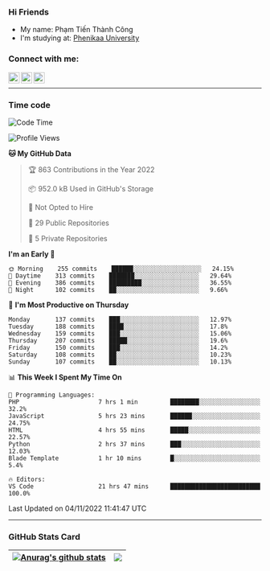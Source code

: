 ### Hi Friends

- My name: Phạm Tiến Thành Công
- I'm studying at: [Phenikaa University]


### Connect with me:
[<img align="left" alt="PhamTienThanhCong | Facebook" width="22px" src="https://upload.wikimedia.org/wikipedia/commons/thumb/1/16/Facebook-icon-1.png/640px-Facebook-icon-1.png" />][facebook]
[<img align="left" alt="PhamTienThanhCong | Zalo" width="22px" src="https://www.anphatpc.com.vn/template/anphat_2020v2/images/icon-zalo.jpg" />][zalo]
[<img align="left" alt="PhamTienThanhCong | LinkedIn" width="22px" src="https://cdn3.iconfinder.com/data/icons/inficons/512/linkedin.png" />][linkedin]

<br />

---

### Time code

<!--START_SECTION:waka-->
![Code Time](http://img.shields.io/badge/Code%20Time-667%20hrs%2040%20mins-blue)

![Profile Views](http://img.shields.io/badge/Profile%20Views-7-blue)

**🐱 My GitHub Data** 

> 🏆 863 Contributions in the Year 2022
 > 
> 📦 952.0 kB Used in GitHub's Storage 
 > 
> 🚫 Not Opted to Hire
 > 
> 📜 29 Public Repositories 
 > 
> 🔑 5 Private Repositories  
 > 
**I'm an Early 🐤** 

```text
🌞 Morning    255 commits    ██████░░░░░░░░░░░░░░░░░░░   24.15% 
🌆 Daytime    313 commits    ███████░░░░░░░░░░░░░░░░░░   29.64% 
🌃 Evening    386 commits    █████████░░░░░░░░░░░░░░░░   36.55% 
🌙 Night      102 commits    ██░░░░░░░░░░░░░░░░░░░░░░░   9.66%

```
📅 **I'm Most Productive on Thursday** 

```text
Monday       137 commits    ███░░░░░░░░░░░░░░░░░░░░░░   12.97% 
Tuesday      188 commits    ████░░░░░░░░░░░░░░░░░░░░░   17.8% 
Wednesday    159 commits    ███░░░░░░░░░░░░░░░░░░░░░░   15.06% 
Thursday     207 commits    █████░░░░░░░░░░░░░░░░░░░░   19.6% 
Friday       150 commits    ███░░░░░░░░░░░░░░░░░░░░░░   14.2% 
Saturday     108 commits    ██░░░░░░░░░░░░░░░░░░░░░░░   10.23% 
Sunday       107 commits    ██░░░░░░░░░░░░░░░░░░░░░░░   10.13%

```


📊 **This Week I Spent My Time On** 

```text
💬 Programming Languages: 
PHP                      7 hrs 1 min         ████████░░░░░░░░░░░░░░░░░   32.2% 
JavaScript               5 hrs 23 mins       ██████░░░░░░░░░░░░░░░░░░░   24.75% 
HTML                     4 hrs 55 mins       █████░░░░░░░░░░░░░░░░░░░░   22.57% 
Python                   2 hrs 37 mins       ███░░░░░░░░░░░░░░░░░░░░░░   12.03% 
Blade Template           1 hr 10 mins        █░░░░░░░░░░░░░░░░░░░░░░░░   5.4%

🔥 Editors: 
VS Code                  21 hrs 47 mins      █████████████████████████   100.0%

```


 Last Updated on 04/11/2022 11:41:47 UTC
<!--END_SECTION:waka-->

---

### GitHub Stats Card

| <a href="https://github.com/phamtienthanhcong"><img align="center" src="https://github-readme-stats.vercel.app/api?username=PhamTienThanhCong&show_icons=true&include_all_commits=true&theme=buefy&hide_border=true&theme=ocean_dark" alt="Anurag's github stats" /></a> | <a href="https://github.com/phamtienthanhcong"><img align="center" src="https://github-readme-stats.vercel.app/api/top-langs/?username=PhamTienThanhCong&layout=compact&theme=buefy&hide_border=true&theme=ocean_dark" /></a> |
| ------------- | ------------- |

[Phenikaa University]: https://phenikaa-uni.edu.vn/vi
[facebook]: https://www.facebook.com/phamtienthanhcong
[linkedin]: https://linkedin.com/in/phamtienthanhcong
[zalo]: https://zalo.me/0396396332
[tiktok]: https://www.tiktok.com/@phamtienthanhcong
[web]: https://github.com/PhamTienThanhCong/web_dev
[min project]: https://github.com/PhamTienThanhCong/Project-Of-Web
[c and cpp]: https://github.com/PhamTienThanhCong/Code_C_and_Cpro
[python]: https://github.com/PhamTienThanhCong/Python_beginer
